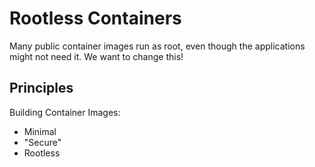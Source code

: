 # Rootless Containers

Many public container images run as root, even though the applications might not need it. We want to change this!

## Principles

Building Container Images:
- Minimal
- "Secure"
- Rootless
